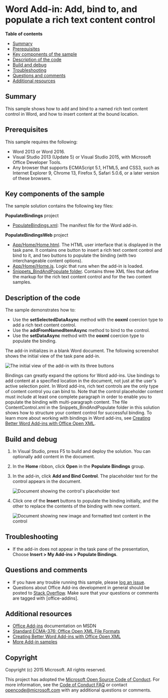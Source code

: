 # Word Add-in: Add, bind to, and populate a rich text content control

**Table of contents**

* [Summary](#summary)
* [Prerequisites](#prerequisites)
* [Key components of the sample](#components)
* [Description of the code](#codedescription)
* [Build and debug](#build)
* [Troubleshooting](#troubleshooting)
* [Questions and comments](#questions)
* [Additional resources](#additional-resources)

<a name="summary"></a>
## Summary
This sample shows how to add and bind to a named rich text content control in Word, and how to insert content at the bound location. 

<a name="prerequisites"></a>
## Prerequisites ##

This sample requires the following:  

  - Word 2013 or Word 2016.
  - Visual Studio 2013 (Update 5) or Visual Studio 2015, with Microsoft Office Developer Tools.  
  - Any browser that supports ECMAScript 5.1, HTML5, and CSS3, such as Internet Explorer 9, Chrome 13, Firefox 5, Safari 5.0.6, or a later version of these browsers.
  

<a name="components"></a>
## Key components of the sample
The sample solution contains the following key files:

**PopulateBindings** project

- [PopulateBindings.xml](https://github.com/OfficeDev/Word-Add-in-JavaScript-AddPopulateBindings/blob/master/PopulateBindings/PopulateBindingsManifest/PopulateBindings.xml): The manifest file for the Word add-in.
 
**PopulateBindingsWeb** project

- [App/Home/Home.html](https://github.com/OfficeDev/Word-Add-in-JavaScript-AddPopulateBindings/blob/master/PopulateBindingsWeb/App/Home/Home.html). The HTML user interface that is displayed in the task pane. It contains one button to insert a rich text content control and bind to it, and two buttons to populate the binding (with two interchangeable content options).
- [App/Home/Home.js](https://github.com/OfficeDev/Word-Add-in-JavaScript-AddPopulateBindings/blob/master/PopulateBindingsWeb/App/Home/Home.js). Logic that runs when the add-in is loaded. 
- [Snippets_BindAndPopulate folder](https://github.com/OfficeDev/Word-Add-in-JavaScript-AddPopulateBindings/tree/master/PopulateBindingsWeb/Snippets_BindAndPopulate). Contains three XML files that define the markup for the rich text content control and for the two content samples.


<a name="codedescription"></a>
## Description of the code
The sample demonstrates how to:

- Use the **setSelectedDataAsync** method with the **ooxml** coercion type to add a rich text content control.
- Use the **addFromNamedItemAsync** method to bind to the control.
- Use the **setDataAsync** method with the **ooxml** coercion type to populate the binding.

The add-in initializes in a blank Word document. The following screenshot shows the initial view of the task pane add-in.

   ![The initial view of the add-in with its three buttons](/images/Word_PopulateBindings_1.png)

Bindings can greatly expand the options for Word add-ins. Use bindings to add content at a specified location in the document, not just at the user's active selection point. 
 In Word add-ins, rich text controls are the only type of content control you can bind to. Note that the control placeholder content must include at least one complete paragraph in order 
 to enable you to populate the binding with multi-paragraph content. The file ContentControl.xml in the Snippets_BindAndPopulate folder in this solution shows how to structure your 
 content control for successful binding. To learn more about working with bindings in Word add-ins, see [Creating Better Word Add-ins with Office Open XML](http://msdn.microsoft.com/library/office/apps/dn423225.aspx).

<a name="build"></a>
## Build and debug ##

1. In Visual Studio, press F5 to build and deploy the solution. You can optionally add content in the document.
2. In the **Home** ribbon, click **Open** in the **Populate Bindings** group.
2. In the add-in, click **Add and Bind Control**. The placeholder text for the control appears in the document.

   ![Document showing the control's placeholder text](/images/Word_PopulateBindings_2.png)

3. Click one of the **Insert** buttons to populate the binding initially, and the other to replace the contents of the binding with new content. 

   ![Document showing new image and formatted text content in the control](/images/Word_PopulateBindings_3.png)

<a name="troubleshooting"></a>
## Troubleshooting

- If the add-in does not appear in the task pane of the presentation, Choose **Insert > My Add-ins > Populate Bindings**.

<a name="questions"></a>
## Questions and comments

- If you have any trouble running this sample, please [log an issue](https://github.com/OfficeDev/Word-Add-in-JavaScript-AddPopulateBindings/issues).
- Questions about Office Add-ins development in general should be posted to [Stack Overflow](http://stackoverflow.com/questions/tagged/office-addins). Make sure that your questions or comments are tagged with [office-addins].


<a name="additional-resources"></a>
## Additional resources ##

- [Office Add-ins](http://msdn.microsoft.com/library/office/jj220060.aspx) documentation on MSDN
- [Standard ECMA-376: Office Open XML File Formats](http://www.ecma-international.org/publications/standards/Ecma-376.htm)
- [Creating Better Word Add-ins with Office Open XML](http://msdn.microsoft.com/library/office/apps/dn423225.aspx)
- [More Add-in samples](https://github.com/OfficeDev?utf8=%E2%9C%93&query=-Add-in)


## Copyright
Copyright (c) 2015 Microsoft. All rights reserved.


This project has adopted the [Microsoft Open Source Code of Conduct](https://opensource.microsoft.com/codeofconduct/). For more information, see the [Code of Conduct FAQ](https://opensource.microsoft.com/codeofconduct/faq/) or contact [opencode@microsoft.com](mailto:opencode@microsoft.com) with any additional questions or comments.
